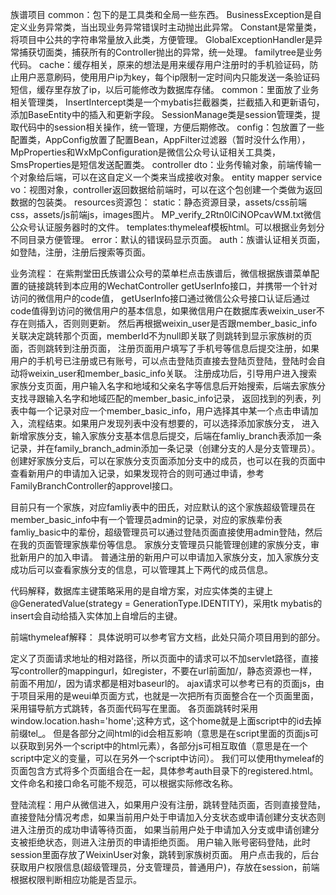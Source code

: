 族谱项目
common：包下的是工具类和全局一些东西。
BusinessException是自定义业务异常类，当出现业务异常错误时主动抛出此异常。
Constant是常量类，将项目中公共的字符串常量放入此类，方便管理。
GlobalExceptionHandler是异常捕获切面类，捕获所有的Controller抛出的异常，统一处理。
familytree是业务代码。
cache：缓存相关，原来的想法是用来缓存用户注册时的手机验证码，防止用户恶意刷码，使用用户ip为key，每个ip限制一定时间内只能发送一条验证码短信，缓存里存放了ip，以后可能修改为数据库存储。
common：里面放了业务相关管理类，
InsertIntercept类是一个mybatis拦截器类，拦截插入和更新语句，添加BaseEntity中的插入和更新字段。
SessionManage类是session管理类，提取代码中的session相关操作，统一管理，方便后期修改。
config：包放置了一些配置类，AppConfig放置了配置Bean，AppFilter过滤器（暂时没什么作用），MpProperties和WxMpConfiguration是微信公众号认证相关工具类，SmsProperties是短信发送配置类。
controller
dto：业务传输对象，前端传输一个对象给后端，可以在这自定义一个类来当成接收对象。
entity
mapper
service
vo：视图对象，controller返回数据给前端时，可以在这个包创建一个类做为返回数据的包装类。
resources资源包：
static：静态资源目录，assets/css前端css，assets/js前端js，images图片。
MP_verify_2Rtn0lCiNOPcavWM.txt微信公众号认证服务器时的文件。
templates:thymeleaf模板html。可以根据业务划分不同目录方便管理。
error：默认的错误码显示页面。
auth：族谱认证相关页面，如登陆，注册，注册后搜索等页面。

业务流程：
在紫荆堂田氏族谱公众号的菜单栏点击族谱后，微信根据族谱菜单配置的链接跳转到本应用的WechatController getUserInfo接口，并携带一个针对访问的微信用户的code值，
getUserInfo接口通过微信公众号接口认证后通过code值得到访问的微信用户的基本信息，如果微信用户在数据库表weixin_user不存在则插入，否则则更新。
然后再根据weixin_user是否跟member_basic_info关联决定跳转那个页面，memberId不为null即关联了则跳转到显示家族树的页面，否则跳转到注册页面，
注册页面用户填写了手机号等信息后提交注册，如果用户的手机号已注册或已有账号，可以点击登陆页直接去登陆页登陆，登陆时会自动将weixin_user和member_basic_info关联。
注册成功后，引导用户进入搜索家族分支页面，用户输入名字和地域和父亲名字等信息后开始搜索，后端去家族分支找寻跟输入名字和地域匹配的member_basic_info记录，
返回找到的列表，列表中每一个记录对应一个member_basic_info，用户选择其中某一个点击申请加入，流程结束。如果用户发现列表中没有想要的，可以选择添加家族分支，
进入新增家族分支，输入家族分支基本信息后提交，后端在famliy_branch表添加一条记录，并在family_branch_admin添加一条记录（创建分支的人是分支管理员）。
创建好家族分支后，可以在家族分支页面添加分支中的成员，也可以在我的页面中查看新用户的申请加入记录，如果发现符合的则可通过申请，参考FamilyBranchController的approvel接口。

目前只有一个家族，对应famliy表中的田氏，对应默认的这个家族超级管理员在member_basic_info中有一个管理员admin的记录，对应的家族辈份表famliy_basic中的辈份，超级管理员可以通过登陆页面直接使用admin登陆，然后在我的页面管理家族辈份等信息。
家族分支管理员只能管理创建的家族分支，审批新用户的加入申请。
普通注册的新用户可以申请加入家族分支，加入家族分支成功后可以查看家族分支的信息，可以管理其上下两代的成员信息。

代码解释，数据库主键策略采用的是自增方案，对应实体类的主键上@GeneratedValue(strategy = GenerationType.IDENTITY)，采用tk mybatis的insert会自动给插入实体加上自增后的主键。

前端thymeleaf解释：
具体说明可以参考官方文档，此处只简介项目用到的部分。
<base th:href="${#request.getContextPath()}+'/'">定义了页面请求地址的相对路径，所以页面中的请求可以不加servlet路径，直接写controller的mappingurl，如register，不要在url前面加/，静态资源也一样，前面不用加/，因为请求都是相对baseurl的。
ajax请求可以参考已有的页面js，由于项目采用的是weui单页面方式，也就是一次把所有页面整合在一个页面里面，采用锚导航方式跳转，各页面代码写在<script type="text/html" id="tpl_home"></script>里面。
各页面跳转时采用window.location.hash='home';这种方式，这个home就是上面script中的id去掉前缀tel_。
但是各部分之间html的id会相互影响（意思是在script里面的页面js可以获取到另外一个script中的html元素），各部分js可相互取值（意思是在一个script中定义的变量，可以在另外一个script中访问）。
我们可以使用thymeleaf的页面包含方式将多个页面组合在一起，具体参考auth目录下的registered.html。
文件命名和接口命名可能不规范，可以根据实际修改名称。

登陆流程：用户从微信进入，如果用户没有注册，跳转登陆页面，否则直接登陆，直接登陆分情况考虑，如果当前用户处于申请加入分支状态或申请创建分支状态则进入注册页的成功申请等待页面，
如果当前用户处于申请加入分支或申请创建分支被拒绝状态，则进入注册页的申请拒绝页面。
用户输入账号密码登陆，此时session里面存放了WeixinUser对象，跳转到家族树页面。
用户点击我的，后台获取用户权限信息(超级管理员，分支管理员，普通用户)，存放在session，前端根据权限判断相应功能是否显示。
